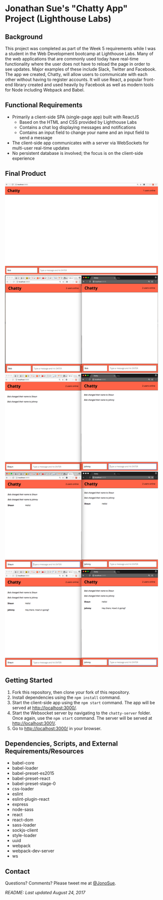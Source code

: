 # Jonathan Sue's "Chatty App" Project (Lighthouse Labs)


## Background
This project was completed as part of the Week 5 requirements while I was a student in the Web Development bootcamp at Lighthouse Labs. Many of the web applications that are commonly used today have real-time functionality where the user does not have to reload the page in order to see updates. Major examples of these include Slack, Twitter and Facebook. The app we created, Chatty, will allow users to communicate with each other without having to register accounts. It will use React, a popular front-end library created and used heavily by Facebook as well as modern tools for Node including Webpack and Babel.


## Functional Requirements

- Primarily a client-side SPA (single-page app) built with ReactJS
  * Based on the HTML and CSS provided by Lighthouse Labs
  * Contains a chat log displaying messages and notifications
  * Contains an input field to change your name and an input field to send a message
- The client-side app communicates with a server via WebSockets for multi-user real-time updates
- No persistent database is involved; the focus is on the client-side experience


## Final Product

!["Screenshot of Home Page"](https://raw.githubusercontent.com/jonosue/chatty-app/master/docs/home-page.png)
!["Screenshot of Home Page with Two Users Online"](https://raw.githubusercontent.com/jonosue/chatty-app/master/docs/two-users-online.png)
!["Screenshot of Two Online Users Renaming Themselves"](https://raw.githubusercontent.com/jonosue/chatty-app/master/docs/users-rename.png)
!["Screenshot of User 1 Broadcasting a Message"](https://raw.githubusercontent.com/jonosue/chatty-app/master/docs/user1-message-to-all.png)
!["Screenshot of User 2 Broadcasting a Message"](https://raw.githubusercontent.com/jonosue/chatty-app/master/docs/user2-message-to-all.png)


## Getting Started

1. Fork this repository, then clone your fork of this repository.
2. Install dependencies using the `npm install` command.
3. Start the client-side app using the `npm start` command. The app will be served at <http://localhost:3000/>.
4. Start the Websocket server by navigating to the `chatty-server` folder. Once again, use the `npm start` command. The server will be served at <http://localhost:3001/>.
4. Go to <http://localhost:3000/> in your browser.


## Dependencies, Scripts, and External Requirements/Resources

- babel-core
- babel-loader
- babel-preset-es2015
- babel-preset-react
- babel-preset-stage-0
- css-loader
- eslint
- eslint-plugin-react
- express
- node-sass
- react
- react-dom
- sass-loader
- sockjs-client
- style-loader
- uuid
- webpack
- webpack-dev-server
- ws


## Contact

Questions? Comments? Please tweet me at [@JonoSue](http://twitter.com/JonoSue).


*README: Last updated August 24, 2017*
